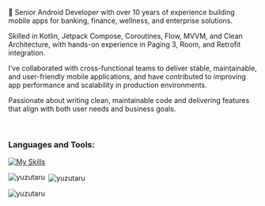 🚀 Senior Android Developer with over 10 years of experience building mobile apps for banking, finance, wellness, and enterprise solutions.

Skilled in Kotlin, Jetpack Compose, Coroutines, Flow, MVVM, and Clean Architecture, with hands-on experience in Paging 3, Room, and Retrofit integration.

I’ve collaborated with cross-functional teams to deliver stable, maintainable, and user-friendly mobile applications, and have contributed to improving app performance and scalability in production environments.

Passionate about writing clean, maintainable code and delivering features that align with both user needs and business goals.

<!---
yuzutaru/yuzutaru is a ✨ special ✨ repository because its `README.md` (this file) appears on your GitHub profile.
You can click the Preview link to take a look at your changes.
--->
<br>

<h3 align="left">Languages and Tools:</h3>

[![My Skills](https://skillicons.dev/icons?i=java,kotlin,idea,git,github,gitlab,gradle&theme=dark)](https://skillicons.dev)

<p><img align="left" src="https://github-readme-stats-sigma-five.vercel.app/api/top-langs?username=yuzutaru&show_icons=true&locale=en&layout=compact&theme=dark" alt="yuzutaru" /></p>

<p>&nbsp;<img align="center" src="https://github-readme-stats-sigma-five.vercel.app/api?username=yuzutaru&show_icons=true&locale=en&theme=dark" alt="yuzutaru" /></p>

<p><img align="center" src="https://github-readme-streak-stats.herokuapp.com/?user=yuzutaru&theme=dark" alt="yuzutaru" /></p>
